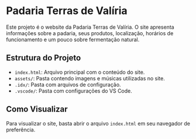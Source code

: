 # Padaria Terras de Valíria

Este projeto é o website da Padaria Terras de Valíria. O site apresenta informações sobre a padaria, seus produtos, localização, horários de funcionamento e um pouco sobre fermentação natural.

## Estrutura do Projeto

- `index.html`: Arquivo principal com o conteúdo do site.
- `assets/`: Pasta contendo imagens e músicas utilizadas no site.
- `.idx/`: Pasta com arquivos de configuração.
- `.vscode/`: Pasta com configurações do VS Code.

## Como Visualizar

Para visualizar o site, basta abrir o arquivo `index.html` em seu navegador de preferência.